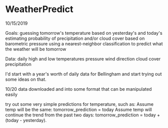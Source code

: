 # WeatherPredict


10/15/2019


Goals:
guessing tomorrow's temperature based on yesterday's and today's
estimating probability of precipitation and/or cloud cover based on barometric pressure
using a nearest-neighbor classification to predict what the weather will be tomorrow

Data:
daily high and low temperatures
pressure
wind direction
cloud cover
precipitation

I'd start with a year's worth of daily data for Bellingham and start trying out some ideas on that.


10/20
data downloaded and into some format that can be manipulated easily

try out some very simple predictions for temperature, such as:
Assume temp will be the same: tomorrow_prediction = today
Assume temp will continue the trend from the past two days: tomorrow_prediction = today + (today - yesterday).
